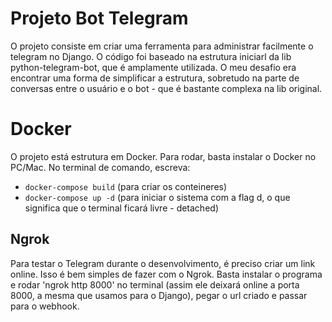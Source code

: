 # Projeto Bot Telegram
O projeto consiste em criar uma ferramenta para administrar facilmente o telegram no Django. O código foi baseado na estrutura iniciarl da lib python-telegram-bot, que é amplamente utilizada.
O meu desafio era encontrar uma forma de simplificar a estrutura, sobretudo na parte de conversas entre o usuário e o bot - que é bastante complexa na lib original. 

# Docker
O projeto está estrutura em Docker. 
Para rodar, basta instalar o Docker no PC/Mac.
No terminal de comando, escreva: 
- `docker-compose build` (para criar os conteineres)
- `docker-compose up -d` (para iniciar o sistema com a flag d, o que significa que o terminal ficará livre - detached)

## Ngrok
Para testar o Telegram durante o desenvolvimento, é preciso criar um link online. Isso é bem simples de fazer com o Ngrok. Basta instalar o programa e rodar 'ngrok http 8000' no terminal (assim ele deixará online a porta 8000, a mesma que usamos para o Django), pegar o url criado e passar para o webhook.
